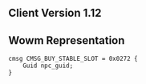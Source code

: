 ## Client Version 1.12

## Wowm Representation
```rust,ignore
cmsg CMSG_BUY_STABLE_SLOT = 0x0272 {
    Guid npc_guid;    
}

```
